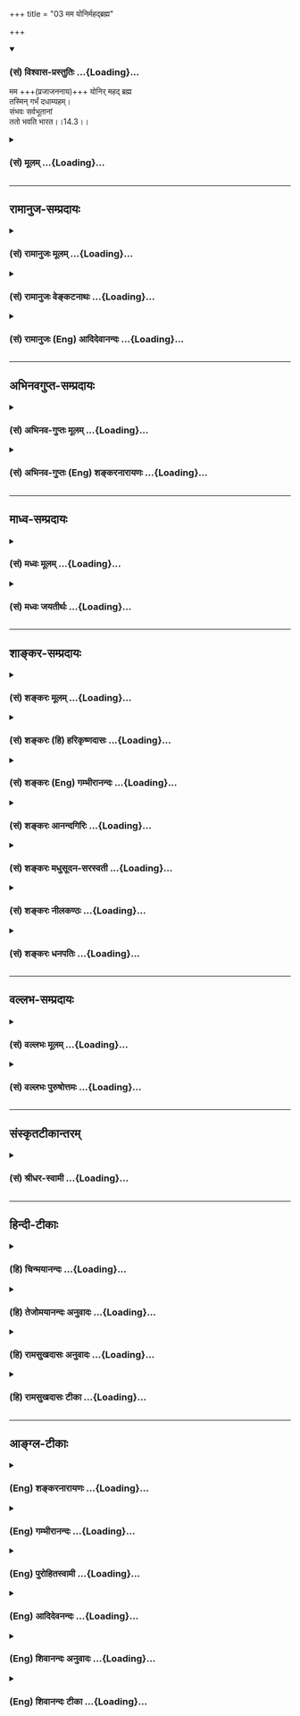 +++
title = "03 मम योनिर्महद्ब्रह्म"

+++
<div class="js_include" newlevelforh1="3" title="(सं) विश्वास-प्रस्तुतिः" unfilled url="/purANam/mahAbhAratam/06-bhIShma-parva/02-bhagavad-gItA-parva/saMskRtam/vishvAsa-prastutiH/14_guNa-traya-vibhAga-y/03_mama_yonirmahadbr.md">
<details open><summary><h3>(सं) विश्वास-प्रस्तुतिः ...{Loading}...</h3></summary>

मम +++(प्रजाजननाय)+++ योनिर् महद् ब्रह्म  
तस्मिन् गर्भं दधाम्यहम्।  
संभवः सर्वभूतानां  
ततो भवति भारत।।14.3।।
</details>
</div>
<div class="js_include collapsed" newlevelforh1="3" title="(सं) मूलम्" unfilled url="/purANam/mahAbhAratam/06-bhIShma-parva/02-bhagavad-gItA-parva/saMskRtam/mUlam/14_guNa-traya-vibhAga-y/03_mama_yonirmahadbr.md">
<details><summary><h3>(सं) मूलम् ...{Loading}...</h3></summary>

मम योनिर्महद्ब्रह्म तस्मिन् गर्भं दधाम्यहम्।  
संभवः सर्वभूतानां ततो भवति भारत।।14.3।।
</details>
</div>


_________________
## रामानुज-सम्प्रदायः
<div class="js_include collapsed" newlevelforh1="3" title="(सं) रामानुजः मूलम्" unfilled url="/purANam/mahAbhAratam/06-bhIShma-parva/02-bhagavad-gItA-parva/saMskRtam/rAmAnujaH/mUlam/14_guNa-traya-vibhAga-y/03_mama_yonirmahadbr.md">
<details><summary><h3>(सं) रामानुजः मूलम् ...{Loading}...</h3></summary>

।।14.3।।**मम** मदीयं कृत्स्नस्य जगतो **योनि**भूतं **महद् ब्रह्म** यत्
**तस्मिन् गर्भं दधामि अहम्।**भूमिरापोऽनलो वायुः खं मनो बुद्धिरेव च।
अहंकार इतीयं मे भिन्ना प्रकृतिरष्टघा।। अपेरयम् (गीता 7।45) इति निर्दिष्टा
अचेतना प्रकृतिः महदहंकारादिविकाराणां कारणतयामहद्ब्रह्म इति उच्यते।
श्रुतौ अपि क्वचित् प्रकृतिः अपि ब्रह्म इति निर्दिश्यते। यः सर्वज्ञः
सर्ववित्; यस्य ज्ञानमयं तपः; तस्मादेतद्ब्रह्म नामरूपमन्नं च जायते (मु0
उ₀ 1।1।9) इति  
  
इतस्त्वन्यां प्रकृतिं विद्धि मे पराम्। जीवभूताम् (गीता 7।5) इति
चेतनपुञ्जरूपा या प्रकृति निर्दिष्टा; सा इह सकलप्राणिबीजतया गर्भशब्देन
उच्यतेतस्मिन् अचेतने योनिभूते महति ब्रह्मणि चेतनपुञ्जरूपं गर्भं दधामि
अचेतनप्रकृत्या भोगक्षेत्रभूतया भोक्तृवर्गपुञ्जभूतां चेतनप्रकृतिं
संयोजयामि इत्यर्थः। **ततः** तस्मात् प्रकृतिद्वयसंयोगात् मत्संकल्पकृतात्
**सर्वभूतानां** ब्रह्मादिस्तम्बपर्यन्तानां **सम्भवो भवति। कार्यावस्थः अपि
चितचित्प्रकृतिसंसर्गो मया एव कृतः इत्याह --**

</details>
</div>
<div class="js_include collapsed" newlevelforh1="3" title="(सं) रामानुजः वेङ्कटनाथः" unfilled url="/purANam/mahAbhAratam/06-bhIShma-parva/02-bhagavad-gItA-parva/saMskRtam/rAmAnujaH/venkaTanAthaH/14_guNa-traya-vibhAga-y/03_mama_yonirmahadbr.md">
<details><summary><h3>(सं) रामानुजः वेङ्कटनाथः ...{Loading}...</h3></summary>

  
  
।।14.3।। प्रसिद्धगर्भासम्भवात् गर्भशब्दाभिलप्यत्वमत्र जीवस्य कथं
इत्यत्राह -- इतस्त्वन्यामिति। मम योनिः इत्यनेन
प्रत्यभिज्ञापितस्वकीयप्रकृतिद्वयविषयप्राचीनवचनपरामर्शादनन्तरग्रन्थसामञ्जस्याच्च
गर्भशब्दोऽत्र परप्रकृतिशब्दनिर्दिष्टचित्समष्टिपर इति भावः। गर्भम्
इत्येकवचनं समुदायैक्यपरमिति ख्यापनाय पु़ञ्जशब्दः। अन्वितार्थमाह --
तस्मिन्निति। ननु पूर्वंययेदं धार्यते जगत् \[7।5\] इति
चेतनप्रकृतेराधारत्वमचेतनस्य च धार्यत्वमुक्तम्। इह तुतस्मिन् गर्भं
दधाम्यहम् इति तद्विपरीतमुच्यत इत्यत्राह -- अचेतनेति। नात्र
तादधीन्यपर्यन्ताधाराधेयभावोऽभिमतः अपित्वभेदनिर्देशमात्रयोग्यः संयोगः
तथाविधसंयोगकरणस्य कर्मवश्यानां पुंसां कर्मानुरूपभोगप्रदानं
प्रयोजनमित्युक्तं भवति। अत्र तत इति नानन्तर्यपरः; मन्दप्रयोजनत्वात्
आनन्तर्येण,हेतुभावस्य फलितत्वादपि तत्कण्ठोक्तेर्युक्तत्वात्।
अतःक्षेत्रक्षेत्रज्ञसंयोगात् \[13।27\] इति पूर्वाध्यायोक्त एव हेतुरिह
साङ्ख्यमतशङ्कानिरासाय स्वाधीनत्वेन विशेष्यत
इत्यभिप्रायेणाहप्रकृतिद्वयसंयोगान्मत्सङ्कल्पकृतादिति। अतएव तस्य
कार्यकरत्वं चोपपन्नमिति भावः। अत्रसर्वभूतानाम् इति न महदादितत्त्वपरं;
भूतशब्दस्य महदादिष्वरूढत्वात् नापि महाभूतादिविवक्षा; क्षेत्रज्ञानां
बन्धहेतुप्रकारपरत्वात् तच्च क्षेत्रज्ञतत्त्वं
भूतशब्दविवक्षितसृज्यत्वाविशेषात्आब्रह्मस्तम्बपर्यन्ता
जगदन्तर्व्यवस्थिताः। प्राणिनः कर्मजनितसंसारवशवर्तिनः
\[वि.ध.104।23\]ब्रह्माद्याः सकला देवा मनुष्याः पशवस्तथा।
विष्णुमायामहावर्तमोहान्धतमसावृताः \[वि.पु.5।30।17\]हिरण्यगर्भो भगवान्
\[वि.पु.6।7।56\] इत्यादिभिश्च ब्रह्मेशानादेरपि समानमित्यभिप्रायेण
सर्वशब्द इति
दर्शयितुंब्रह्मादिस्तम्बपर्यन्तानामित्युक्तम्। अबुद्धिपूर्वकः सर्गः
प्रादुर्भूतस्तमोमयः \[वि.पु.6।7।56\] इत्यादिषु चतुर्मुखसङ्कल्पमन्तरेणैव
स्थावरादिसृष्टिवचनाद्धिरण्यगर्भवत्तत्सृष्टानामपि स्तम्बपर्यन्तानां
परमात्मसृज्यत्वं स्पष्टम्।  
  

</details>
</div>
<div class="js_include collapsed" newlevelforh1="3" title="(सं) रामानुजः (Eng) आदिदेवानन्दः" unfilled url="/purANam/mahAbhAratam/06-bhIShma-parva/02-bhagavad-gItA-parva/saMskRtam/rAmAnujaH/english/AdidevAnandaH/14_guNa-traya-vibhAga-y/03_mama_yonirmahadbr.md">
<details><summary><h3>(सं) रामानुजः (Eng) आदिदेवानन्दः ...{Loading}...</h3></summary>

14.3 In that great brahman forming my womb, I lay the germ. The
non-conscient Prakrti is alluded to in the text 'Earth, water, fire,
air, ether, Manas, Buddhi and Ahankara - thus My Prakrti is eightfold'
(7.4-5). This Prakrti is designated here by the name 'the great brahman'
by reason of its being the cause of modifications like the Mahat, the
Ahankara etc. In the Srutis also, here and there, even the Prakrti is
designated as brahman, as in: 'He who is all-knowing, all-wise, whose
austerity consists of knowledge - from Him are produced this brahman as
also food, i.e., the universe of name and form' (Mun. U., 1.1.9) The
higher Prakrti, which is the mass of conscient selves, alluded to in the
passage, 'Know My higher Prakrti to be distinct from this; it is the
life-principle' (7.5). It is here expressed by the term 'Garbha', the
source or womb in which all living beings originate. I lay the germ,
constituting the mass of conscious beings, in that great brahman, which
is non-conscient and forms the womb. From that conjunction between the
two Prakrtis, brought about by My will is brought forth the origin of
all entities from Brahma down to tuft to grass. He continues to say: 'I
Myself bring about the conjunction of the conscient and unconscient
Prakrtis in the manifested state of effect'.

</details>
</div>


_________________
## अभिनवगुप्त-सम्प्रदायः
<div class="js_include collapsed" newlevelforh1="3" title="(सं) अभिनव-गुप्तः मूलम्" unfilled url="/purANam/mahAbhAratam/06-bhIShma-parva/02-bhagavad-gItA-parva/saMskRtam/abhinava-guptaH/mUlam/14_guNa-traya-vibhAga-y/03_mama_yonirmahadbr.md">
<details><summary><h3>(सं) अभिनव-गुप्तः मूलम् ...{Loading}...</h3></summary>

।।14.3।। तत्रादौ संसृतौ क्रममाह। हातव्ये ज्ञाते तत्करणे च; सुकरं हि हानम्
-- ममेति। मम तावत् अव्यपदेश्यपरमानन्दरूपस्य महद् ब्रह्म
बृंहकात्मीयशक्तिरूपं ब्रह्म। आत्मीयामेव हि विमर्शशक्तिमालम्ब्य अहमनादीन्
आत्माणून् अनुग्रहार्थ संसारयामि।

</details>
</div>
<div class="js_include collapsed" newlevelforh1="3" title="(सं) अभिनव-गुप्तः (Eng) शङ्करनारायणः" unfilled url="/purANam/mahAbhAratam/06-bhIShma-parva/02-bhagavad-gItA-parva/saMskRtam/abhinava-guptaH/english/shankaranArAyaNaH/14_guNa-traya-vibhAga-y/03_mama_yonirmahadbr.md">
<details><summary><h3>(सं) अभिनव-गुप्तः (Eng) शङ्करनारायणः ...{Loading}...</h3></summary>

14.3 Mama etc. For Me : \[For Me\] Who am of the nature of the
inexplicable Supreme Bliss, the mighty Brahman : the Brahman that is
identical with My own energy, allowing expansion \[of all in It\].
Taking hold of just My own energy of Self-consciousness, I cause the
beginningless tiny \[individual\] Souls to pass through the cycle of
birth and death by way of favouring them. Therefore-

</details>
</div>


_________________
## माध्व-सम्प्रदायः
<div class="js_include collapsed" newlevelforh1="3" title="(सं) मध्वः मूलम्" unfilled url="/purANam/mahAbhAratam/06-bhIShma-parva/02-bhagavad-gItA-parva/saMskRtam/madhvaH/mUlam/14_guNa-traya-vibhAga-y/03_mama_yonirmahadbr.md">
<details><summary><h3>(सं) मध्वः मूलम् ...{Loading}...</h3></summary>

।।14.3।। महद्ब्रह्म प्रकृतिः; सा च श्रीर्भूर्दुर्गेति भिन्ना।
उमासरस्वत्याद्यास्तु तदंशयुता अन्यजीवाः। तथा च काषायणश्रुतिः --
श्रीर्भुर्दुर्गा महती तु माया या लोकसूतिर्जगतो बन्धिका च। उमावागाद्या
अन्यजीवास्तदंशास्तदात्मना सर्ववेदेषु गीताः इति। मम योनिरिति
गर्भाधानार्था योनिः; न तु माता; वाक्यशेषात्। तथा हि सामवदे
शार्कराक्षश्रुतौ -- विष्णोर्योनिर्गर्भसन्धारणार्था महामाया
सर्वदुःखैर्विहीना। तथाऽप्यात्मानं दुःखिवन्मोहनार्थं प्रकाशयन्ती सह
विष्णुना सा इति। अतः सीतादुःखादिकं सर्वं मृषा प्रदर्शनमेव। तथा
कूर्मपुराणे -- न चेयं भूः \[ब्र.सं.पु.\] तथा च सौकरायणश्रुतिः -- अन्या
भूर्भूरियं तस्य छाया भूताऽवमा सा हि भूतैकयोनिः इति। अवाप स्वेच्छया
दास्यं जगतां प्रपितामही इत्यनभिम्लानश्रुतिः। मत्स्यपुराणोक्तमपि
स्वेच्छयैव। महद्ब्रह्मशब्दवाच्या़ऽपि प्रकृतिरेवमहती ब्रह्मणी द्वे तु
प्रकृतिश्च महेश्वरः इति तत्रैव।

</details>
</div>
<div class="js_include collapsed" newlevelforh1="3" title="(सं) मध्वः जयतीर्थः" unfilled url="/purANam/mahAbhAratam/06-bhIShma-parva/02-bhagavad-gItA-parva/saMskRtam/madhvaH/jayatIrthaH/14_guNa-traya-vibhAga-y/03_mama_yonirmahadbr.md">
<details><summary><h3>(सं) मध्वः जयतीर्थः ...{Loading}...</h3></summary>

।।14.3।। अत्र महत् ब्रह्मेति जडाऽविद्योच्यत इति प्रतीतिनिरासार्थमाह --
**महदि**ति। प्रकृतिर्महालक्ष्मीः। ननु सत्त्वं रजस्तम इति जडा
प्रकृतिर्वक्ष्यते; तत्सन्निधानादत्रापि सैव युक्तेति चेत्; न तत्रापि
चेतनप्रकृत्यभिधानात्; कथमस्याः सत्त्वादिभेदभिन्नत्वं इत्यत आह -- **सा
चे**ति। जडप्रकृतेरभिमानिनी
तत्कार्यसत्त्वादिगुणाभिमानिन्येतद्रूपत्रयवतीत्यर्थः। ननु भगवती माहेश्वरी
ब्राह्मी कौमारी माहेन्द्री श्रीर्भूर्दुर्गेति सप्तधा भिन्नाऽऽगमेषूच्यते;
तत्कथं त्रिधा भिन्नोच्यते इत्यत आह -- **उमे**ति। आद्याश्चतस्रो भगवत्या
अन्याः। कुतः जीवाः। कथं तद्रूपत्वोक्तिः तदंशयुतास्तत्सन्निधानोपेताः। कुत
एतत् इत्यत आह -- **तथा चे**ति। मम योनिः इत्येतत्परे व्याचक्षते मम
स्वरूपभूता योनिः कारणं विश्वस्य प्रतीत एवान्वये मम मातेत्यापत्तेरिति
तन्निरासार्थमाह -- **ममे**ति भार्येत्यर्थः। ममेत्यनुवादेनान्यथा
प्रतीतावन्वयबाधः स्यादिति सूचयति। प्रतीतान्वयाङ्गीकारेमाता इत्यपि
प्रतीयेत; तत्र कथं भार्येति निश्चयः इत्यत आह -- **न त्वि**ति। इति
प्रतीतिः प्रसज्ज्यत इति शेषः। कुतो न इत्यत आह -- **वाक्ये**ति। तस्मिन्
गर्भं दधाम्यहम् इति वाक्यशेषाद्भार्यार्थतानिश्चयात्। श्रुतिबलाच्चेत्याह
-- **तथा ही**ति। प्रकाशयन्ती प्रवर्तते। अनयैव श्रुत्याऽन्यदपि लब्धमिति
प्रसङ्गादाह -- **अत** इति। मृषाऽयथार्थं प्रदर्शनं यस्य तत्तथा।
इतश्चैवमेवेत्याह -- **तथे**ति। तत्र ह्येवमुक्तन्दग्ध्वा मायामयीं सीतां
भगवानुग्रदीधितिः। रामायादर्शयत्सीतां पावकोऽसौ सुरप्रियः \[ \] इत्यादि।
ननु महालक्ष्मीः श्रीर्भूर्दुर्गेति भिन्नेत्युक्तम्।
भुवश्चगौर्भूत्वाऽश्रुमुखी खिन्ना \[भाग.10।1।18\] इति दुःखं प्रतीयते;
तत्कथं तत् इत्यत आह -- **न चे**ति। इयं भूताभिमानिनी प्रसिद्धा भूः
भगवत्या रूपं न भवति; किन्त्वियमन्यैव। कुतः इत्यत आह -- **तथा चे**ति।
महालक्ष्मीरूपं भूरन्या; इयं प्रसिद्धा; तस्य तस्याः। छाया प्रतिमा। ननु
रावणहरणादिकं भवतु मायासीतायाः वाल्मीकिदास्यं तावन्मत्स्यपुराणे
साक्षात्सीताया एवोक्तन्दास्ये च दुःखमवर्जनीयं इत्याशङ्कां
प्रमाणपूर्वकमपाकरोति -- **अवापे**ति। श्रुतिरस्ति। यतोऽतः इति शेषः।
महद्ब्रह्म प्रकृतिरित्युक्तम्; तत्र प्रमाणं वक्तुं व्यवहितत्वात्पुनः
प्रतिजानीते -- **महदि**ति। महत्; ब्रह्म इति भिन्ने पदे ततः
परमितिशब्दोऽध्याहार्यः। कुतः इत्यत आह -- **महती**ति। तत्रैव
मत्स्यपुराणे। अर्थक्रमेणमम योनिर्महद्ब्रह्म इत्यत्र व्युत्क्रमेण
व्याख्यानम्। मत्स्यपुराणोदाहरणप्रसङ्गादत्रोपपादनमिति।

</details>
</div>


_________________
## शाङ्कर-सम्प्रदायः
<div class="js_include collapsed" newlevelforh1="3" title="(सं) शङ्करः मूलम्" unfilled url="/purANam/mahAbhAratam/06-bhIShma-parva/02-bhagavad-gItA-parva/saMskRtam/shankaraH/mUlam/14_guNa-traya-vibhAga-y/03_mama_yonirmahadbr.md">
<details><summary><h3>(सं) शङ्करः मूलम् ...{Loading}...</h3></summary>

।।14.3।। --,**मम** स्वभूता मदीया माया त्रिगुणात्मिका प्रकृतिः **योनिः**
सर्वभूतानां कारणम्। सर्वकार्येभ्यो महत्त्वात् भरणाच्च स्वविकाराणां
**महत् ब्रह्म** इति योनिरेव विशिष्यते। **तस्मिन्** महति ब्रह्मणि योनौ
**गर्भं** हिरण्यगर्भस्य जन्मनः बीजं सर्वभूतजन्मकारणं बीजं **दधामि**
निक्षिपामि क्षेत्रक्षेत्रज्ञप्रकृतिद्वयशक्तिमान् ईश्वरः **अहम्;**
अविद्याकामकर्मोपाधिस्वरूपानुविधायिनं क्षेत्रज्ञं क्षेत्रेण संयोजयामि
इत्यर्थः। **संभवः** उत्पत्तिः **सर्वभूतानां** हिरण्यगर्भोत्पत्तिद्वारेण
ततः तस्मात् गर्भाधानात् **भवति** हे **भारत**।।

</details>
</div>
<div class="js_include collapsed" newlevelforh1="3" title="(सं) शङ्करः (हि) हरिकृष्णदासः" unfilled url="/purANam/mahAbhAratam/06-bhIShma-parva/02-bhagavad-gItA-parva/saMskRtam/shankaraH/hindI/harikRShNadAsaH/14_guNa-traya-vibhAga-y/03_mama_yonirmahadbr.md">
<details><summary><h3>(सं) शङ्करः (हि) हरिकृष्णदासः ...{Loading}...</h3></summary>

।।14.3।। अब यह बतलाते हैं कि इस प्रकारका क्षेत्र और क्षेत्रज्ञका संयोग
भूतोंका कारण है --, मुझ ईश्वरकी माया -- त्रिगुणमयी प्रकृति; समस्त
भूतोंकी योनि अर्थात् कारण है। समस्त कार्योंसे यानी उत्पत्तिशील वस्तुओंसे
बड़ी होनेके कारण और अपने विकारोंको धारण करनेवाली होनेसे प्रकृति ही महत्
ब्रह्म इस विशेषणसे विशेषित की गयी है। उस महत् ब्रह्मरूप योनिमें; मैं --
क्षेत्र और क्षेत्रज्ञ इन दो प्रकृतिरूप शक्तियोंवाला ईश्वर; हिरण्यगर्भके
जन्मके बीजरूप गर्भको; यानी सब भूतोंकी उत्पत्तिके कारणरूप बीजको; स्थापित
किया करता हूँ। अर्थात् अविद्या; कामना; कर्म और उपाधिके स्वरूपका अनुवर्तन
करनेवाले क्षेत्रको क्षेत्रज्ञसे संयुक्त किया करता हूं। हे भारत उस
गर्भाधानसे हिरण्यगर्भकी उत्पत्तिद्वारा समस्त भूतोंकी उत्पत्ति होती है।

</details>
</div>
<div class="js_include collapsed" newlevelforh1="3" title="(सं) शङ्करः (Eng) गम्भीरानन्दः" unfilled url="/purANam/mahAbhAratam/06-bhIShma-parva/02-bhagavad-gItA-parva/saMskRtam/shankaraH/english/gambhIrAnandaH/14_guNa-traya-vibhAga-y/03_mama_yonirmahadbr.md">
<details><summary><h3>(सं) शङ्करः (Eng) गम्भीरानन्दः ...{Loading}...</h3></summary>

14.3 Mama, My own Maya, i.e. Prakrti consisting of the three alities,
which belongs to Me; is the yonih, womb \[Here Ast. adds 'karanam,
cause' (-off all the creatures).-Tr.\] for all the creatures. Since it
(Prakrti) is great (mahat) as compared with all its effects, and it is
the sustainer (brahma) \[Prakrti is brahma since it permeates all of its
own products.-A.G.\] of all its own transformations, therefore the womb
itself is alified as mahat brahma. Tasmin, in that, in the womb which is
the great-sustainer; aham, I, God, possessed of the power in the form of
the two aspects, viz the field and the Knower of the field; dadhami,
place, deposit; garbham, the seed-the seed of the birth of
Hiranayagarbha, te seed which is the cause of the birth of all things-;
i.e., I bring the field into association with the Knower of the field
who conforms to the nature of the limiting adjuncts, viz ignorance,
desire and activity. Tatah, from that, from that deposition of the seed;
O scion of the Bharata dynasty, bhavati, occurs; sambhavah, the birth,
origination; sarva-bhutanam, of all things, following the birth of
Hiranyagarbha.

</details>
</div>
<div class="js_include collapsed" newlevelforh1="3" title="(सं) शङ्करः आनन्दगिरिः" unfilled url="/purANam/mahAbhAratam/06-bhIShma-parva/02-bhagavad-gItA-parva/saMskRtam/shankaraH/AnandagiriH/14_guNa-traya-vibhAga-y/03_mama_yonirmahadbr.md">
<details><summary><h3>(सं) शङ्करः आनन्दगिरिः ...{Loading}...</h3></summary>

।।14.3।। ज्ञानस्तुत्या तदभिमुखायावहितचेतसे विवक्षितमर्थमाह --
**क्षेत्रेति।** स्वरूपत्वेन स्वभूतत्वं वारयति -- **मदीयेति।** ईश्वरीं
चिच्छक्तिं व्यावर्तयति -- **त्रिगुणात्मिकेति।** साङ्ख्यीयप्रकृतिरपि
मदीयेति व्यावर्तिता। योनिशब्देन सर्वाणि भवनयोग्यानि कार्याणि
प्रत्युपादानत्वमभिप्रेतमित्याह -- **सर्वभूतानामिति।** प्रकृतेर्महत्त्वं
साधयति -- **सर्वेति।** सर्वकार्यव्याप्तिमादाय योनावेव ब्रह्मशब्दः।
लिङ्गवैषम्यान्महद्ब्रह्मेत्यर्थान्तरं किंचिदित्याशङ्क्याह --
**योनिरिति।** तस्मिन्नित्यादि व्याचष्टे -- **तस्मिन्निति।** ईदृशस्य
क्षेत्रक्षेत्रज्ञसंयोगस्य भूतकारणत्वमिति वक्तुमुपक्रम्य
किमिदमन्यदादर्शितमित्याशङ्क्याह -- **क्षेत्रेति।**
गर्भशब्देनोक्तसंयोगस्य फलं दर्शयति -- **संभव इति।**आदिकर्ता स भूतानाम्
इति स्मृत्या हिरण्यगर्भकार्यत्वावगमाद्भूतानां कथं  
  
यथोक्तगर्भाधाननिमित्तत्वमित्याशङ्क्याह -- **हिरण्यगर्भेति।**

</details>
</div>
<div class="js_include collapsed" newlevelforh1="3" title="(सं) शङ्करः मधुसूदन-सरस्वती" unfilled url="/purANam/mahAbhAratam/06-bhIShma-parva/02-bhagavad-gItA-parva/saMskRtam/shankaraH/madhusUdana-sarasvatI/14_guNa-traya-vibhAga-y/03_mama_yonirmahadbr.md">
<details><summary><h3>(सं) शङ्करः मधुसूदन-सरस्वती ...{Loading}...</h3></summary>

।।14.3।। तदेवं प्रशंसया श्रोतारमभिमुखीकृत्य परमेश्वराधीनयोः
प्रकृतिपुरुषयोः सर्वभूतोत्पत्तिंप्रति हेतुत्वं नतु
साङ्ख्यसिद्धान्तवत्स्वतन्त्रयोरितीमं विवक्षितमर्थमाह द्वाभ्याम् --
सर्वकार्यापेक्षयाऽधिकत्वात्कारणं महत्; सर्वकार्याणां
वृद्धिहेतुत्वरूपाद्ब्रंहणत्वाद्ब्रह्म अव्याकृतं; प्रकृतिस्त्रिगुणात्मिका
माया; महद्ब्रह्म तच्च ममेश्वरस्य योनिर्गर्भाधानस्थानम्। तस्मिन्महति
ब्रह्मणि योनौ गर्भं सर्वभूतजन्मकारणं अहंबहुस्यां प्रजायेय इतीक्षणरूपं
संकल्पं दधामि धारयामि। तत्संकल्पविषयीकरोमीत्यर्थः। यथाहि कश्चित्पिता
पुत्रमनुशयिनं व्रीह्याद्याहाररूपेण स्वस्मिन् लीनं शरीरेण योजयितुं योनौ
रेतःसेकपूर्वकं गर्भमाधत्ते तस्माच्च गर्भाधानात्स पुत्रः शरीरेण युज्यते
तदर्थं च मध्ये कललाद्यवस्था भवन्ति; तथा प्रलये मयि
लीनमविद्याकामकर्मानुशयवन्तं क्षेत्रज्ञं सृष्टिसमये भोग्येन क्षेत्रेण
कार्यकरणसंघातेन योजयितुं चिदाभासाख्यरेतःसेकपूर्वकं मायावृत्तिरूपं
गर्भमहमादधामि। तदर्थं च मध्ये आकाशवायुतेजोजलपृथिव्याद्युत्पत्त्यवस्थाः।
ततो गर्भाधानात्संभव उत्पत्तिः सर्वभूतानां हिरण्यगर्भादीनां भवति हे भारत;
नत्वीश्वरकृतगर्भाधानं विनेत्यर्थः।

</details>
</div>
<div class="js_include collapsed" newlevelforh1="3" title="(सं) शङ्करः नीलकण्ठः" unfilled url="/purANam/mahAbhAratam/06-bhIShma-parva/02-bhagavad-gItA-parva/saMskRtam/shankaraH/nIlakaNThaH/14_guNa-traya-vibhAga-y/03_mama_yonirmahadbr.md">
<details><summary><h3>(सं) शङ्करः नीलकण्ठः ...{Loading}...</h3></summary>

।।14.3।। अथेदानीं का वा भूतप्रकृतिः किमाश्रयेण तस्या भूतजनकत्वं तदाह --
**ममेति।** मम शुद्धचिन्मात्रस्य योनिः प्रवेशस्थानम्। महद्ब्रह्म
महत्तत्त्वस्य प्रथमकार्यस्य ब्रह्म बृंहकं कारणमव्यक्ताव्याकृतापरपर्यायं
त्रिगुणात्मकमायाख्यं तस्मिन् गर्भं स्वप्रतिबिम्बरूपं दधाम्यर्पयामि अहं
चिदात्मा। ततो मत्प्रतिबिम्बगर्भिता या माया ततः सर्वेषां भूतानां
भवनधर्माणां महदादीनां हिरण्यगर्भादीनां च संभव उत्पत्तिर्भवति हे भारत।
एतेन चित्प्रतिबिम्बसापेक्षत्वोपपादनेन प्रकृतेः साङ्ख्याभिमतं
स्वातन्त्र्यं निरस्तम्।

</details>
</div>
<div class="js_include collapsed" newlevelforh1="3" title="(सं) शङ्करः धनपतिः" unfilled url="/purANam/mahAbhAratam/06-bhIShma-parva/02-bhagavad-gItA-parva/saMskRtam/shankaraH/dhanapatiH/14_guNa-traya-vibhAga-y/03_mama_yonirmahadbr.md">
<details><summary><h3>(सं) शङ्करः धनपतिः ...{Loading}...</h3></summary>

।।14.3।। ज्ञानस्तुत्या तदभिमुखाय समाहितचित्ताय क्षेत्रक्षेत्रज्ञसंयोग
ईदृशो भूतकारणमिति विवक्षितमर्थमाह -- ममेति। मम मदीया मदधिष्ठिता नतु
स्वतन्त्रा माया त्रिगुणात्मिका प्रकृतिः सर्वभूतानां योनिः कारणम्। मम
योनिः गर्भाधानस्थानमिति तु सुगमत्वादाचार्यैर्न व्याख्यातम्। योनिमेव
विशिनष्टि। सर्वकार्येब्यो महत्त्वात्स्वविकाराणां भरणाच्च महद्ब्रह्म।
महत्तत्त्वस्य प्रथमकार्यस्य ब्रह्म बृंहकं कारणमिति तु ब्रह्मशब्दस्य
कारणरुपामुख्यार्थपरत्वं लधुभूतकर्मधारयत्यागं ब्रह्म महदिति
वक्ष्यमाणाननुरोधे चासमञ्जसमभिप्रेत्याचार्यैर्न व्याख्यातम्। तस्मिन्महति
ब्रह्मणि योनौ गर्भं हिरण्यगर्भादिस्रवभूतानां जन्मकारणं बीजमहं दधामि
निक्षिपामि।
क्षेत्रक्षेत्रज्ञप्रकृतिद्वयशक्तिमानीस्वरोऽहमविद्याकामकर्मोपाधिस्वरुपानुविधायिनं
क्षेत्रज्ञं क्षेत्रेण संयोजयामीत्यर्थः।
ततस्तस्माद्गर्भाधानात्सर्वभूतानां हिरण्यगर्भादिस्तम्बपर्यन्तानां संभव
उत्पत्तिर्भवति। ननु हिरण्यगर्भस्य ततः संभवेऽपि सर्वेषां कथं ततः संभवः
स्वस्वमातृपित्रादेस्तत्तद्भूतसंभवदर्शनादितिचेत्तत्राह -- भारतेति। यथा
पित्रादेरुत्पन्नानामपि भवदादीनां भरतोद्भवत्वेन भारतत्वं तथेति
संबोधनाशयः।

</details>
</div>


_________________
## वल्लभ-सम्प्रदायः
<div class="js_include collapsed" newlevelforh1="3" title="(सं) वल्लभः मूलम्" unfilled url="/purANam/mahAbhAratam/06-bhIShma-parva/02-bhagavad-gItA-parva/saMskRtam/vallabhaH/mUlam/14_guNa-traya-vibhAga-y/03_mama_yonirmahadbr.md">
<details><summary><h3>(सं) वल्लभः मूलम् ...{Loading}...</h3></summary>

।।14.3।। तदेवं प्रशंसया श्रोतारमभिमुखीकृत्य स्वस्याचिन्त्यशक्तिवैभवलीलां
दर्शयति -- ममेति। तत्रसर्गेऽपि नोपजायन्ते \[14।2\] इत्यत्राभिप्रेतं
सर्गस्य प्राकृतत्वेन सगुणत्वं वदन् तत्सम्भवमाह -- मम योनिरिति। गुणानां
हेतुभूता सर्वस्य भूतजातस्य मत्प्रकृतिगुणसंसर्गजत्वं पूर्वोक्तं मयैव
कृतमिति स्पष्टयितुं ममेति। मम सदंशभूता योनिः निषेकस्थानं प्रकृतिः
त(तस्मा)देतद्ब्रह्म नामरूपमन्नं च जायते \[मुं.उ.1।1।9\] इति
श्रुतेर्ब्रह्मांशभूतत्वान्महद्ब्रह्मेत्युच्यते
सूत्रभूतादिकारणभूताऽचेतना; तत्र गर्भं बीजभूतं सूत्रं चेतनपुञ्जीभूतं च
दधाम्यहमक्षरात्मा पुरुषः स धारणमीक्षणद्वारा भवति तदेव बीजमित्युच्यते
तत्सम्मृष्टपुरुषो विराट्; तत्संसृष्टा उभयस्वरूपाश्चेतना अणवो व्युञ्चरिता
जायायामिवात्मा वै जायते इति तदंशभूता मत्स्वरूपचैतन्यतोऽभिन्नाः
प्राणधारणप्रयत्नवन्तोऽनेके जीवा इति व्यपदिश्यन्ते। तदाह -- तत इति।
गर्भात्सर्वभूतानां सम्भवो भवति।

</details>
</div>
<div class="js_include collapsed" newlevelforh1="3" title="(सं) वल्लभः पुरुषोत्तमः" unfilled url="/purANam/mahAbhAratam/06-bhIShma-parva/02-bhagavad-gItA-parva/saMskRtam/vallabhaH/puruShottamaH/14_guNa-traya-vibhAga-y/03_mama_yonirmahadbr.md">
<details><summary><h3>(सं) वल्लभः पुरुषोत्तमः ...{Loading}...</h3></summary>

  
  
।।14.3।। एवं फलरूपतामुक्त्वा तदेव प्रपञ्चयति -- ममेति। महत्
देशकालाद्यपरिच्छिन्नं ब्रह्म बृहत्त्वाद्बृंहणत्वेन
मल्लीलार्थवस्तुवृद्धिहेतुत्वात् ब्रह्म प्रकृतिः मम पुरुषोत्तमस्य योनिः
क्रीडार्थविचित्रानेकवस्तुरूपप्रकटनात्मकगर्भाधानस्थानम्। तस्मिन् गर्भं
क्रीडेच्छात्मकभावं दधामि स्थापयामि। ततो गर्भाधानानन्तरं सर्वभूतानां
सम्भव उत्पत्तिर्भवति। भारत इति सम्बोधनं विश्वासार्थम्।  
  

</details>
</div>


_________________
## संस्कृतटीकान्तरम्
<div class="js_include collapsed" newlevelforh1="3" title="(सं) श्रीधर-स्वामी" unfilled url="/purANam/mahAbhAratam/06-bhIShma-parva/02-bhagavad-gItA-parva/saMskRtam/shrIdhara-svAmI/14_guNa-traya-vibhAga-y/03_mama_yonirmahadbr.md">
<details><summary><h3>(सं) श्रीधर-स्वामी ...{Loading}...</h3></summary>

।।14.3।। तदेवं प्रशंसया श्रोतारमभिमुखीकृत्य परमेश्वराधीनयोः
प्रकृतिपुरुषयोः सर्वभूतोत्पत्तिं प्रति हेतुत्वं नतु स्वतन्त्रयोरितीमं
विवक्षितमर्थं कथयति **-- ममेति**। देशतः कालतश्चानवच्छिन्नत्वान्महत्;
बृंहणत्वात्स्वकार्याणां वृद्धिहेतुत्वाद्वा ब्रह्म। प्रकृतिरित्यर्थः।
तन्महद्ब्रह्म मम परमेश्वरस्य योनिर्गर्भाधानस्थानं; तस्मिन्नहं गर्भं
जगद्विस्तारहेतुं चिदाभासं दधामि निक्षिपामि। प्रलये मयि लीनं
सन्तमविद्याकामकर्मानुशयवन्तं क्षेत्रज्ञं सृष्टिसमये भोग्येन क्षेत्रेण
संयोजयामीत्यर्थः। ततो गर्भाधानात्सर्वभूतानां ब्रह्मादीनां संभव
उत्पत्तिर्भवतीति।

</details>
</div>


_________________
## हिन्दी-टीकाः
<div class="js_include collapsed" newlevelforh1="3" title="(हि) चिन्मयानन्दः" unfilled url="/purANam/mahAbhAratam/06-bhIShma-parva/02-bhagavad-gItA-parva/hindI/chinmayAnandaH/14_guNa-traya-vibhAga-y/03_mama_yonirmahadbr.md">
<details><summary><h3>(हि) चिन्मयानन्दः ...{Loading}...</h3></summary>

।।14.3।। महद् ब्रह्म योनि यहाँ महद् ब्रह्म को भूतमात्र की योनि अर्थात्
कारण कहा गया है। परन्तु; यहाँ महद् ब्रह्म यह शब्द सम्पूर्ण विश्वाधिष्ठान
परमात्मा के लिये प्रयुक्त नहीं है। यह शब्द जगत् की अव्यक्त अवस्था
अर्थात् जड़ प्रकृति को इंगित करता है। वह अपने स्थूल और सूक्ष्म कार्यरूप
विकारों की अपेक्षा बड़ी; व्यापक होने से महत् है तथा स्वविकारों का
भरणपोषण करने के कारण ब्रह्म कहलाती है। इस प्रकार व्युत्पत्ति के आधार पर
प्रकृति को यहाँ महद्ब्रह्म कहा गया है। इसी महद्ब्रह्म के लिये पूर्व के
अध्यायों में अपरा प्रकृति; क्षेत्र; प्रकृति इत्यादि शब्दों का प्रयोग
किया गया था। उससे मैं गर्भाधान करता हूँ यह महद्ब्रह्मरूप प्रकृति स्वयं
जड़ होने के कारण स्वत स्वतन्त्ररूप से सृष्टि नहीं कर सकती है। इसमें
शुद्ध चैतन्यस्वरूप परमात्मा जब प्रतिबिम्बित होता है; तब यह चेतनयुक्त
होकर सृष्टिकार्य में प्रवृत्त होती है। परमात्मा का इसमें चैतन्यरूप से
व्यक्त हो जाना ही गर्भाधान की क्रिया है। इसके फलस्वरूप सर्वप्रथम समष्टि
मन को धारण करने वाले ईश्वर जिसे इस अवस्था में वेदान्त के अनुसार
हिरण्यगर्भ कहते हैं व्यक्त होता है और तत्पश्चात् असंख्य जीव और नामरूपमय
सृष्टि उत्पन्न होती है। सृष्टि की इस प्रक्रिया को हम इस प्रकार समझ सकते
हैं कि किसी भी रचनात्मक कार्य का प्रादुर्भाव एवं विकास कर्ता के मन में
उदित होने वाली वृत्ति के साथ होता है। जीवनी शक्ति से युक्त होकर वह
वृत्ति शक्तिशाली बनकर स्वयं को व्यक्त करने के लिये अधीर हो उठती है। फलत
वह विचारों और भावनाओं के रूप में व्यक्त होकर अन्त में कर्मरूप में परिणत
हो जाती है। एक चित्रकार अपने विचारों को रंगों के माध्यम से व्यक्त करता
है तो एक गायक संगीत के रूप मे शिल्पकार उसे पाषाणों के द्वारा प्रगट करता
है और साहित्यकार शब्दों के माध्यम से। परन्तु इनमें से किसी भी कल्पना के
मृत हो जाने पर वह अपने विचारों को कर्म रूप में अभिव्यक्त न्ाहीं कर सकता
है। जैसे व्यष्टि की सृष्टि है; वैसे ही समष्टि सृष्टि को भी समझना
चाहिये। समष्टि वासनाओं; विचारों; भावनाओं एवं कर्मों के संगठित रूप को
प्रकृति कहते हैं; जो सत्त्वरजतमोगुणात्मिका होने से इन गुणों से
नियन्त्रित होती है। इसी प्रकृति को यहाँ महद्ब्रह्म कहा गया है; जिसे
वेदान्त में माया शब्द से भी सूचित किया जाता है। माया के व्यष्टि रूप को
ही अविद्या कहते हैं। जीव ओर ईश्वर में भेद यह है कि जीव अविद्या के अधीन
रहता है; जबकि ईश्वर माया को अपने वश में रखता है। भगवान् आगे कहते हैं

</details>
</div>
<div class="js_include collapsed" newlevelforh1="3" title="(हि) तेजोमयानन्दः अनुवादः" unfilled url="/purANam/mahAbhAratam/06-bhIShma-parva/02-bhagavad-gItA-parva/hindI/tejomayAnandaH/anuvAdaH/14_guNa-traya-vibhAga-y/03_mama_yonirmahadbr.md">
<details><summary><h3>(हि) तेजोमयानन्दः अनुवादः ...{Loading}...</h3></summary>

।।14.3।। हे भारत ! मेरी महद् ब्रह्मरूप प्रकृति, (भूतों की) योनि है,
जिसमें मैं गर्भाधान करता हूँ; इससे समस्त भूतों की उत्पत्ति होती है।।

</details>
</div>
<div class="js_include collapsed" newlevelforh1="3" title="(हि) रामसुखदासः अनुवादः" unfilled url="/purANam/mahAbhAratam/06-bhIShma-parva/02-bhagavad-gItA-parva/hindI/rAmasukhadAsaH/anuvAdaH/14_guNa-traya-vibhAga-y/03_mama_yonirmahadbr.md">
<details><summary><h3>(हि) रामसुखदासः अनुवादः ...{Loading}...</h3></summary>

।।14.3।। हे भरतवंशोद्भव अर्जुन ! मेरी मूल प्रकृति तो उत्पत्ति-स्थान है और
मैं उसमें जीवरूप गर्भका स्थापन करता हूँ। उससे सम्पूर्ण प्राणियोंकी
उत्पत्ति होती है।

</details>
</div>
<div class="js_include collapsed" newlevelforh1="3" title="(हि) रामसुखदासः टीका" unfilled url="/purANam/mahAbhAratam/06-bhIShma-parva/02-bhagavad-gItA-parva/hindI/rAmasukhadAsaH/TIkA/14_guNa-traya-vibhAga-y/03_mama_yonirmahadbr.md">
<details><summary><h3>(हि) रामसुखदासः टीका ...{Loading}...</h3></summary>

।।14.3।।***व्याख्या --***  **मम योनिर्महद्ब्रह्म --** यहाँ मूल
प्रकृतिको **महद्ब्रह्म** नामसे कहा गया है; इसके कई कारण हो सकते हैं जैसे
-- (1) परमात्मा छोटेपन और बड़ेपनसे रहित हैं अतः वे सूक्ष्मसेसूक्ष्म भी
हैं और महान्सेमहान् भी हैं -- **अणोरणीयान्महतो महीयान्**
(श्वेताश्वतरोपनिषद् 3। 20)। परन्तु संसारकी दृष्टिसे सबसे बड़ी चीज मूल
प्रकृति ही है अर्थात् संसारमें सबसे बड़ा व्यापक तत्त्व मूल प्रकृति ही
है। परमात्माके सिवाय संसारमें इससे बढ़कर कोई व्यापक तत्त्व नहीं है।
इसलिये इस मूल प्रकृतिको यहाँ **महद्ब्रह्म** कहा गया है। (2) **महत्**
(महत्तत्त्व अर्थात् समष्टि बुद्धि) और **ब्रह्म**(परमात्मा) के बीचमें
होनेसे मूल प्रकृतिको **महद्ब्रह्म** कहा गया है। (3) पीछेके (दूसरे)
श्लोकमें **सर्गेऽपि नोपजायन्ते प्रलये न व्यथन्ति च** पदोंमें आये सर्ग और
प्रलय शब्दोंका अर्थ क्रमशः ब्रह्माका दिन और ब्रह्माकी रात माना जा सकता
है। अतः उनका अर्थ महासर्ग (ब्रह्माका प्रकट होना) और महाप्रलय (ब्रह्माका
लीन होना) सिद्ध करनेके लिये यहाँ **महद्ब्रह्म** शब्द दिया है। तात्पर्य
है कि जीवन्मुक्त महापुरुषोंका इस मूल प्रकृतिसे ही सम्बन्धविच्छेद हो जाता
है; इसलिये वे महासर्गमें भी पैदा नहीं होते और महाप्रलयमें भी व्यथित नहीं
होते। सबका उत्पत्तिस्थान होनेसे इस मूल प्रकृतिको **योनि** कहा गया है। इसी
मूल प्रकृतिसे अनन्त ब्रह्माण्ड पैदा होते हैं और इसीमें लीन होते हैं। इस
मूल प्रकृतिसे ही सांसारिक अनन्त शक्तियाँ पैदा होती हैं। इस मूल प्रकृतिके
लिये **मम** पदका प्रयोग करके भगवान् कहते हैं कि यह प्रकृति मेरी है। अतः
इसपर आधिपत्य भी मेरा ही है। मेरी इच्छाके बिना यह प्रकृति अपनी तरफसे कुछ
भी नहीं कर सकती। यह जो कुछ भी करती है; वह सब मेरी अध्यक्षतामें ही करती
है (गीता 9। 10)। मैं मूल प्रकृति(महद्ब्रह्म) से भी श्रेष्ठ साक्षात्
परब्रह्म परमात्मा हूँ -- इसको बतानेके लिये भगवान्ने,**मम महद्ब्रह्म**
पदोंका प्रयोग किया है। महद् ब्रह्मसे भी श्रेष्ठ परब्रह्म परमात्माका अंश
होते हुए भी जीव परमात्मासे विमुख होकर प्रकृतिके साथ सम्बन्ध जोड़ लेता
है। इतना ही नहीं; वह प्रकृतिके कार्य तीनों गुणोंसे सम्बन्ध जोड़ लेता है
और उससे भी नीचे गिरकर गुणोंके भी कार्य शरीर आदिसे सम्बन्ध जोड़ लेता है
और बँध जाता है। अतः भगवान् **मम महद्ब्रह्म** पदोंसे कहते हैं कि जीवका
सम्बन्ध वास्तवमें मूल प्रकृतिसे भी श्रेष्ठ मुझ परमात्माके साथ है -- **मम
एव अंशः** (गीता 15। 7); इसलिये प्रकृतिके साथ सम्बन्ध मानकर उसको अपना पतन
नहीं करना चाहिये।**तस्मिन्गर्भं दधाम्यहम् --** यहाँ **गर्भम्** पद
कर्मसंस्कारोंसहित जीवसमुदायका वाचक है। भगवान् कोई नया गर्भ स्थापन नहीं
करते। अनादिकालसे जो जीव जन्ममरणके प्रवाहमें पड़े हुए हैं; वे महाप्रलयके
समय अपनेअपने कर्मसंस्कारोंसहित प्रकृतिमें लीन हो जाते हैं (गीता 9। 7)।
प्रकृतिमें लीन हुए जीवोंके कर्म जब परिपक्व होकर फल देनेके लिये उन्मुख हो
जाते हैं; तब महासर्गके आदिमें भगवान् उन जीवोंका प्रकृतिके साथ पुनः विशेष
सम्बन्ध (जो कि कारणशरीररूपसे पहलेसे ही था) स्थापित करा देते हैं -- यही
भगवान्के द्वारा जीवसमुदायरूप गर्भको प्रकृतिरूप योनिमें स्थापन करना
है।**सम्भवः सर्वभूतानां ततो भवति भारत --** भगवान्के द्वारा प्रकृतिमें
गर्भस्थापन करनेके बाद सम्पूर्ण प्राणियोंकी उत्पत्ति होती है अर्थात् वे
प्राणी सूक्ष्म और स्थूल शरीर धारण करके पुनर्जन्म प्राप्त करते हैं।
महासर्गके आदिमें प्राणियोंका यह उत्पन्न होना ही भगवान्का विसर्ग (त्याग)
है; आदिकर्म है (गीता 8। 3)। \[जीव जबतक मुक्त नहीं होता; तबतक प्रकृतिके
अंश कारणशरीरसे उसका सम्बन्ध बना रहता है और वह महाप्रलयमें कारणशरीरसहित
ही प्रकृतिमें लीन होता है। \]***सम्बन्ध --***  पूर्वश्लोकमें समष्टि
संसारकी उत्पत्तिकी बात बतायी; अब आगेके श्लोकमें व्यष्टि शरीरोंकी
उत्पत्तिका वर्णन करते हैं।

</details>
</div>


_________________
## आङ्ग्ल-टीकाः
<div class="js_include collapsed" newlevelforh1="3" title="(Eng) शङ्करनारायणः" unfilled url="/purANam/mahAbhAratam/06-bhIShma-parva/02-bhagavad-gItA-parva/english/shankaranArAyaNaH/14_guNa-traya-vibhAga-y/03_mama_yonirmahadbr.md">
<details><summary><h3>(Eng) शङ्करनारायणः ...{Loading}...</h3></summary>

14.3. The mighty Brahman is a womb for Me; and in That I lay seed;
therefrom is the birth of all beings, O descendant of Bharata !

</details>
</div>
<div class="js_include collapsed" newlevelforh1="3" title="(Eng) गम्भीरानन्दः" unfilled url="/purANam/mahAbhAratam/06-bhIShma-parva/02-bhagavad-gItA-parva/english/gambhIrAnandaH/14_guNa-traya-vibhAga-y/03_mama_yonirmahadbr.md">
<details><summary><h3>(Eng) गम्भीरानन्दः ...{Loading}...</h3></summary>

14.3 My womb is the great-sustainer. In that I place the seed. From
that, O scion of the Bharata dynasty, occurs the birth of all things.

</details>
</div>
<div class="js_include collapsed" newlevelforh1="3" title="(Eng) पुरोहितस्वामी" unfilled url="/purANam/mahAbhAratam/06-bhIShma-parva/02-bhagavad-gItA-parva/english/purohitasvAmI/14_guNa-traya-vibhAga-y/03_mama_yonirmahadbr.md">
<details><summary><h3>(Eng) पुरोहितस्वामी ...{Loading}...</h3></summary>

14.3 The eternal Cosmos is My womb, in which I plant the seed, from
which all beings are born, O Prince!

</details>
</div>
<div class="js_include collapsed" newlevelforh1="3" title="(Eng) आदिदेवनन्दः" unfilled url="/purANam/mahAbhAratam/06-bhIShma-parva/02-bhagavad-gItA-parva/english/AdidevanandaH/14_guNa-traya-vibhAga-y/03_mama_yonirmahadbr.md">
<details><summary><h3>(Eng) आदिदेवनन्दः ...{Loading}...</h3></summary>

14.3 My womb is the great brahman (i.e. Prakrti). In that I lay the
germ. From that, O Arjuna, is the birth of all beings.

</details>
</div>
<div class="js_include collapsed" newlevelforh1="3" title="(Eng) शिवानन्दः अनुवादः" unfilled url="/purANam/mahAbhAratam/06-bhIShma-parva/02-bhagavad-gItA-parva/english/shivAnandaH/anuvAdaH/14_guNa-traya-vibhAga-y/03_mama_yonirmahadbr.md">
<details><summary><h3>(Eng) शिवानन्दः अनुवादः ...{Loading}...</h3></summary>

14.3 My womb is the great Brahma; in that I place the germ; thence, O
Arjuna, is the birth of all beings.

</details>
</div>
<div class="js_include collapsed" newlevelforh1="3" title="(Eng) शिवानन्दः टीका" unfilled url="/purANam/mahAbhAratam/06-bhIShma-parva/02-bhagavad-gItA-parva/english/shivAnandaH/TIkA/14_guNa-traya-vibhAga-y/03_mama_yonirmahadbr.md">
<details><summary><h3>(Eng) शिवानन्दः टीका ...{Loading}...</h3></summary>

14.3 मम My; योनिः womb; महत् the great; ब्रह्म Brahma; तस्मिन् in that;
गर्भम् germ; दधामि bears; अहम I; संभवः the birth; सर्वभूतानाम् of all
beings; ततः thence; भवति is; भारत O descendant of Bharata
(Arjuna).Commentary My womb is the great Nature. The cosmos is evolved
out of His Nature. Nature is called the great Brahma for She is the
resting place of the five subtle elements and also the Mahat (cosmic
mind). She is callled the great Brahma; because through Her the whole
manifestation takes place.All changes arise out of this great Nature. So
She has got the name Mulaprakriti or Primordial Nature or the original
principle. From the point of view of the Unmanifest She is called
Avyakta. The Vedantins call Her Maya (illusion). The Sankhyas call Her
Prakriti.This Prakriti is called great because She is greater than all
Her effects. This Nature; made of the three alities; is the material
cause of all beings. As She is the source or cause of all
Her,modifications and also nourishes all the modifications with Her
energy; She is called Brahma.I place in it (the Mahabrahma) the embryo
of life then all beings begin to come to life therefrom. In the great
Brahma or Nature I place the germ or the seed for the birth of
Hiranyagarbha and the seed gives birth to all beings. The birth of
Hiranyagarbha or Brahma (the Creator) gives rise to the birth of beings.
The Primordial Nature is like the clay. She cannot create the forms
Herself. She gives birth to Brahma Who creates all beings just as the
potter creates various forms from the clay. I am endowed with the two
Saktis; viz.; the superior and the inferior Natures (Cf. VII. 4 and 5);
the field and its knower. I unite these two (the Spirit and the matter).
The individual soul comes under the influence of the limiting adjuncts;
viz.; ignorance; desire and action. On account of ignorance (Avidya);
the individual soul forgets his original divine nature; gets himself
entangled in the meshes of desire (Kama) and action (Karma); and
revolves in the wheel of birth and death. The individual soul turns
towards ignorance without knowing his own true divine nature. The Jiva
(individual soul) being overpowered by ignorance and the modifications;
forgets its pristine purity and moves in various forms.The Primordial
Nature or the Unmanifested is a dark matrix with infinite
potentialities. It is not a substance. Sound and energy are in an
undifferentiated state in It. The whole world gets involved into It
during the cosmic dissolution. There is no relationship of substance or
ality between It and the three Gunas. The alities are the Mulaprakriti
and the latter is the former in a state of poise or eilibrium. This
manifested world of the three alities is compared to a twisted rope of
three colours; viz.; white; red and black. Each colour represents a
Guna. Sattvic is white; Rajas is red and Tamas is black. The three are
not in a state of eilibrium in the manifested world.Water and the seed
coming in contact with the earth produce sprouts which grow into trees.
In the womb of Nature; the seed develops into the eightfold elements --
earth; water; fire; air; ether; mind; intellect and egoism. The first
fruit of the contact of Nature with the soul is the MahatTattva or
intellect. From intellect mind is born from mind egoism from egoism; the
five elements.There are four classes of beings; viz.; Jarayuja; Andaja;
Svedaja and Udbhijja. The Jarayuja is born of the placenta (viviparous).
Human beings; cows; elephants; horses; etc.; belong to this class. In
this variety the five senses of knowledge exist. The Andaja is born of
eggs (oviparous). In this variety the elements of wind and ether
predominate. Lice come under the category of Svedaja they are born of
sweat. In this variety fire and water predominate. Trees that are born
of seeds are classified under the head Udbhijja in this variety earth
and water predominate. (Cf.VII.6IX.17XV.7)

</details>
</div>
